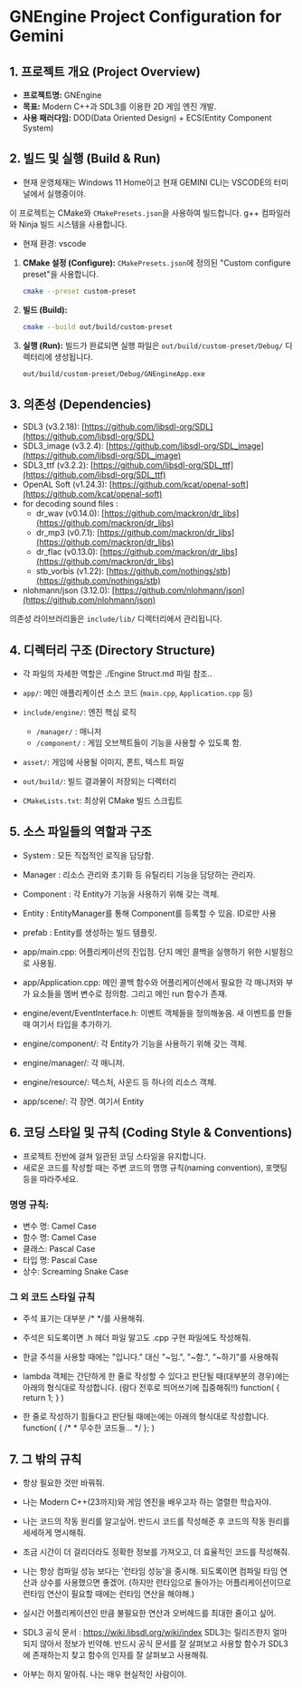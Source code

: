 # GNEngine Project Configuration for Gemini

## 1. 프로젝트 개요 (Project Overview)

- **프로젝트명:** GNEngine
- **목표:** Modern C++과 SDL3를 이용한 2D 게임 엔진 개발.
- **사용 패러다임:** DOD(Data Oriented Design) + ECS(Entity Component System)

## 2. 빌드 및 실행 (Build & Run)
- 현재 운영체재는 Windows 11 Home이고 현재 GEMINI CLI는 VSCODE의 터미널에서 실행중이야.

이 프로젝트는 CMake와 `CMakePresets.json`을 사용하여 빌드합니다. g++ 컴파일러와 Ninja 빌드 시스템을 사용합니다.
- 현재 환경: vscode

1.  **CMake 설정 (Configure):**
    `CMakePresets.json`에 정의된 "Custom configure preset"을 사용합니다.
    ```bash
    cmake --preset custom-preset
    ```

2.  **빌드 (Build):**
    ```bash
    cmake --build out/build/custom-preset
    ```

3.  **실행 (Run):**
    빌드가 완료되면 실행 파일은 `out/build/custom-preset/Debug/` 디렉터리에 생성됩니다.
    ```bash
    out/build/custom-preset/Debug/GNEngineApp.exe
    ```

## 3. 의존성 (Dependencies)

- SDL3 (v3.2.18): [https://github.com/libsdl-org/SDL](https://github.com/libsdl-org/SDL)
- SDL3_image (v3.2.4): [https://github.com/libsdl-org/SDL_image](https://github.com/libsdl-org/SDL_image)
- SDL3_ttf (v3.2.2): [https://github.com/libsdl-org/SDL_ttf](https://github.com/libsdl-org/SDL_ttf)
- OpenAL Soft (v1.24.3): [https://github.com/kcat/openal-soft](https://github.com/kcat/openal-soft)
- for decoding sound files :
    - dr_wav (v0.14.0): [https://github.com/mackron/dr_libs](https://github.com/mackron/dr_libs) 
    - dr_mp3 (v0.7.1): [https://github.com/mackron/dr_libs](https://github.com/mackron/dr_libs)
    - dr_flac (v0.13.0): [https://github.com/mackron/dr_libs](https://github.com/mackron/dr_libs)
    - stb_vorbis (v1.22): [https://github.com/nothings/stb](https://github.com/nothings/stb)
- nlohmann/json (3.12.0): [https://github.com/nlohmann/json](https://github.com/nlohmann/json)

의존성 라이브러리들은 `include/lib/` 디렉터리에서 관리됩니다.

## 4. 디렉터리 구조 (Directory Structure)
- 각 파일의 자세한 역할은 ./Engine Struct.md 파일 참조..

- `app/`: 메인 애플리케이션 소스 코드 (`main.cpp`, `Application.cpp` 등)
- `include/engine/`: 엔진 핵심 로직
    - `/manager/` : 매니저
    - `/component/` : 게임 오브젝트들이 기능을 사용할 수 있도록 함.
- `asset/`: 게임에 사용될 이미지, 폰트, 텍스트 파일
- `out/build/`: 빌드 결과물이 저장되는 디렉터리
- `CMakeLists.txt`: 최상위 CMake 빌드 스크립트

## 5. 소스 파일들의 역할과 구조
- System : 모든 직접적인 로직을 담당함.
- Manager : 리소스 관리와 초기화 등 유틸리티 기능을 담당하는 관리자.
- Component : 각 Entity가 기능을 사용하기 위해 갖는 객체.
- Entity : EntityManager를 통해 Component를 등록할 수 있음. ID로만 사용
- prefab : Entity를 생성하는 빌드 템플릿.


- app/main.cpp: 어플리케이션의 진입점. 단지 메인 콜백을 실행하기 위한 시발점으로 사용됨.
- app/Application.cpp: 메인 콜백 함수와 어플리케이션에서 필요한 각 매니저와 부가 요소들을 멤버 변수로 정의함. 그리고 메인 run 함수가 존재.
- engine/event/EventInterface.h: 이벤트 객체들을 정의해놓음. 새 이벤트를 만들 때 여기서 타입을 추가하기.
- engine/component/: 각 Entity가 기능을 사용하기 위해 갖는 객체.
- engine/manager/: 각 매니저.
- engine/resource/: 텍스처, 사운드 등 하나의 리소스 객체.
- app/scene/: 각 장면. 여기서 Entity

## 6. 코딩 스타일 및 규칙 (Coding Style & Conventions)

- 프로젝트 전반에 걸쳐 일관된 코딩 스타일을 유지합니다.
- 새로운 코드를 작성할 때는 주변 코드의 명명 규칙(naming convention), 포맷팅 등을 따라주세요.

### 명명 규칙:
- 변수 명: Camel Case 
- 함수 명: Camel Case
- 클래스: Pascal Case
- 타입 명: Pascal Case
- 상수: Screaming Snake Case

### 그 외 코드 스타일 규칙
- 주석 표기는 대부분 /* */를 사용해줘.
- 주석은 되도록이면 .h 헤더 파일 말고도 .cpp 구현 파일에도 작성해줘.
- 한글 주석을 사용할 때에는 "입니다." 대신 "~임.", "~함.", "~하기"를 사용해줘
- lambda 객체는 간단하게 한 줄로 작성할 수 있다고 판단될 때(대부분의 경우)에는 아래의 형식대로 작성합니다. (람다 전후로 띄어쓰기에 집중해줘!!)
    function( []() { return 1; } )

- 한 줄로 작성하기 힘들다고 판단될 때에는에는 아래의 형식대로 작성합니다.
    function( []() {
        /* 
         * 무수한 코드들...
        */
    }; )

## 7. 그 밖의 규칙
- 항상 필요한 것만 바꿔줘.
- 나는 Modern C++(23까지)와 게임 엔진을 배우고자 하는 열렬한 학습자야.
- 나는 코드의 작동 원리를 알고싶어. 반드시 코드를 작성해준 후 코드의 작동 원리를 세세하게 명시해줘.
- 조금 시간이 더 걸리더라도 정확한 정보를 가져오고, 더 효율적인 코드를 작성해줘.
- 나는 항상 컴파일 성능 보다는 '런타임 성능'을 중시해. 되도록이면 컴파일 타임 연산과 상수를 사용했으면 좋겠어. (하지만 런타임으로 돌아가는 어플리케이션이므로 런타임 연산이 필요할 때에는 런타임 연산을 해야해.)
- 실시간 어플리케이션인 만큼 불필요한 연산과 오버헤드를 최대한 줄이고 싶어.

- SDL3 공식 문서 : https://wiki.libsdl.org/wiki/index
    SDL3는 릴리즈한지 얼마 되지 않아서 정보가 빈약해. 반드시 공식 문서를 잘 살펴보고 사용할 함수가 SDL3에 존재하는지 찾고 함수의 인자를 잘 살펴보고 사용해줘.
- 아부는 하지 말아줘. 나는 매우 현실적인 사람이야.